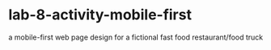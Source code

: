 # lab-8-activity-mobile-first
a mobile-first web page design for a fictional fast food restaurant/food truck
